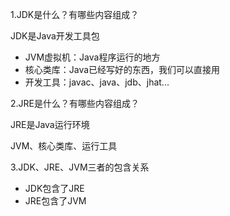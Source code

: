 1.JDK是什么？有哪些内容组成？

JDK是Java开发工具包

+ JVM虚拟机：Java程序运行的地方
+ 核心类库：Java已经写好的东西，我们可以直接用
+ 开发工具：javac、java、jdb、jhat...

2.JRE是什么？有哪些内容组成？

JRE是Java运行环境

JVM、核心类库、运行工具

3.JDK、JRE、JVM三者的包含关系

+ JDK包含了JRE
+ JRE包含了JVM
